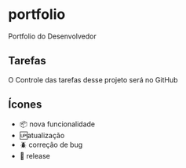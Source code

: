 # portfolio
Portfolio do Desenvolvedor

## Tarefas

O Controle das tarefas desse projeto será no GitHub

## Ícones
- :package: nova funcionalidade
- :up:atualização
- :beetle: correção de bug
- :checkered_flag: release




